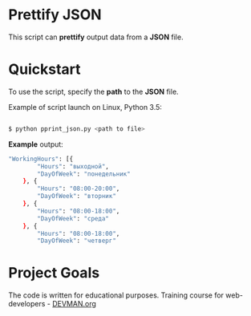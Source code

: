 # Prettify JSON

This script can **prettify** output data from a **JSON** file.

# Quickstart

To use the script, specify the **path** to the **JSON** file.

Example of script launch on Linux, Python 3.5:

```bash

$ python pprint_json.py <path to file>

```
**Example** output:

```bash
"WorkingHours": [{
		"Hours": "выходной",
		"DayOfWeek": "понедельник"
	}, {
		"Hours": "08:00-20:00",
		"DayOfWeek": "вторник"
	}, {
		"Hours": "08:00-18:00",
		"DayOfWeek": "среда"
	}, {
		"Hours": "08:00-18:00",
		"DayOfWeek": "четверг"
```
# Project Goals

The code is written for educational purposes. Training course for web-developers - [DEVMAN.org](https://devman.org)
